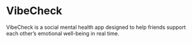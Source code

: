 # VibeCheck
VibeCheck is a social mental health app designed to help friends support each other’s emotional well-being in real time.
